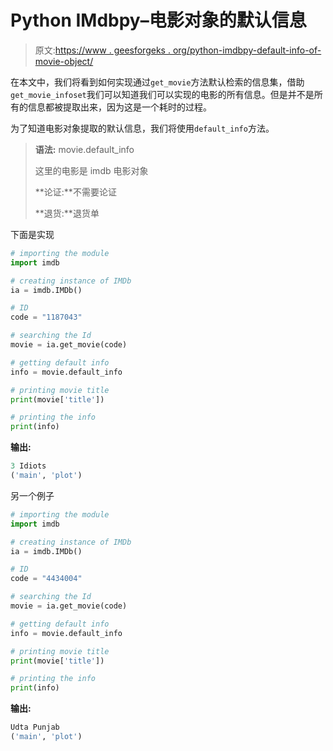 # Python IMdbpy–电影对象的默认信息

> 原文:[https://www . geesforgeks . org/python-imdbpy-default-info-of-movie-object/](https://www.geeksforgeeks.org/python-imdbpy-default-info-of-movie-object/)

在本文中，我们将看到如何实现通过`get_movie`方法默认检索的信息集，借助`get_movie_infoset`我们可以知道我们可以实现的电影的所有信息。但是并不是所有的信息都被提取出来，因为这是一个耗时的过程。

为了知道电影对象提取的默认信息，我们将使用`default_info`方法。

> **语法:** movie.default_info
> 
> 这里的电影是 imdb 电影对象
> 
> **论证:**不需要论证
> 
> **退货:**退货单

下面是实现

```py
# importing the module
import imdb

# creating instance of IMDb
ia = imdb.IMDb()

# ID
code = "1187043"

# searching the Id
movie = ia.get_movie(code)

# getting default info
info = movie.default_info

# printing movie title
print(movie['title'])

# printing the info
print(info)
```

**输出:**

```py
3 Idiots
('main', 'plot')

```

另一个例子

```py
# importing the module
import imdb

# creating instance of IMDb
ia = imdb.IMDb()

# ID
code = "4434004"

# searching the Id
movie = ia.get_movie(code)

# getting default info
info = movie.default_info

# printing movie title
print(movie['title'])

# printing the info
print(info)
```

**输出:**

```py
Udta Punjab
('main', 'plot')

```